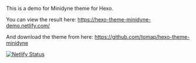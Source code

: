 This is a demo for Minidyne theme for Hexo.

You can view the result here: https://hexo-theme-minidyne-demo.netlify.com/

And download the theme from here: https://github.com/tomap/hexo-theme-minidyne

[![Netlify Status](https://api.netlify.com/api/v1/badges/e2d395e4-c8ac-4b21-9f75-61b4742a11c9/deploy-status)](https://hexo-theme-minidyne-demo.netlify.com/)